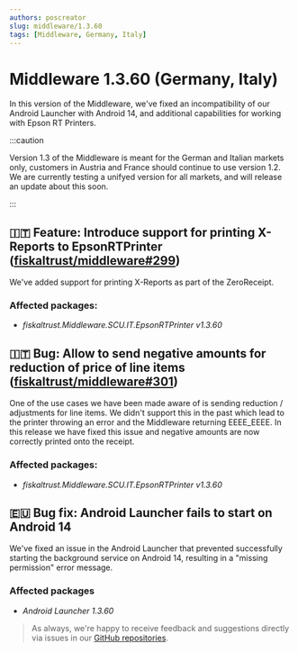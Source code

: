```yaml
---
authors: poscreator
slug: middleware/1.3.60
tags: [Middleware, Germany, Italy]
---
```


# Middleware 1.3.60 (Germany, Italy)
In this version of the Middleware, we've fixed an incompatibility of our Android Launcher with Android 14, and additional capabilities for working with Epson RT Printers.

<!--truncate-->

:::caution

Version 1.3 of the Middleware is meant for the German and Italian markets only, customers in Austria and France should continue to use version 1.2. We are currently testing a unifyed version for all markets, and will release an update about this soon.

:::

## 🇮🇹 Feature: Introduce support for printing X-Reports to EpsonRTPrinter ([fiskaltrust/middleware#299](https://github.com/fiskaltrust/middleware/pull/299))

We've added support for printing X-Reports as part of the ZeroReceipt.

### Affected packages:
- _fiskaltrust.Middleware.SCU.IT.EpsonRTPrinter v1.3.60_

## 🇮🇹 Bug: Allow to send negative amounts for reduction of price of line items ([fiskaltrust/middleware#301](https://github.com/fiskaltrust/middleware/pull/301))

One of the use cases we have been made aware of is sending reduction / adjustments for line items. We didn't support this in the past which lead to the printer throwing an error and the Middleware returning EEEE_EEEE. In this release we have fixed this issue and negative amounts are now correctly printed onto the receipt.

### Affected packages:
- _fiskaltrust.Middleware.SCU.IT.EpsonRTPrinter v1.3.60_

## 🇪🇺 Bug fix: Android Launcher fails to start on Android 14
We've fixed an issue in the Android Launcher that prevented successfully starting the background service on Android 14, resulting in a "missing permission" error message. 

### Affected packages
- _Android Launcher 1.3.60_



> As always, we're happy to receive feedback and suggestions directly via issues in our [GitHub repositories](https://github.com/fiskaltrust).
